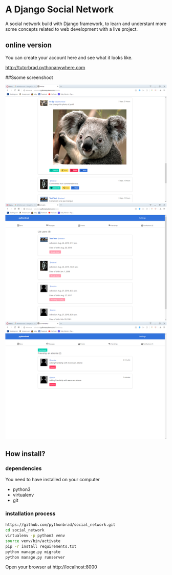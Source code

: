 # A Django Social Network

A social network build with Django framework, to learn and understant more some concepts related to web development with a live project.

## online version
You can create your account here and see what it looks like.

http://tutorbrad.pythonanywhere.com

##Ssome screenshoot

![Image](https://github.com/pythonbrad/social_network/blob/master/a.png)
![Image](https://github.com/pythonbrad/social_network/blob/master/b.png)
![Image](https://github.com/pythonbrad/social_network/blob/master/c.png)

## How install?

### dependencies
You need to have installed on your computer 

* python3
* virtualenv
* git

### installation process

```bash
https://github.com/pythonbrad/social_network.git
cd social_network
virtualenv -p python3 venv
source venv/bin/activate
pip -r install requirements.txt
python manage.py migrate
python manage.py runserver
```

Open your browser at http://localhost:8000
